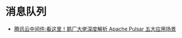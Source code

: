 # 消息队列

- [腾讯云中间件:看这里！鹅厂大佬深度解析 Apache Pulsar 五大应用场景](https://mp.weixin.qq.com/s?__biz=MzAxMTQ2NTA1Mg==&mid=2247487774&idx=1&sn=10ff70e2dcfdab79b42e2a2134fa0501&chksm=9b41e92dac36603b336fda7e19239fb5fe8716027ccb0ccf393a6b41756b03cf5445574a6778&token=1115521132&lang=zh_CN#rd)

